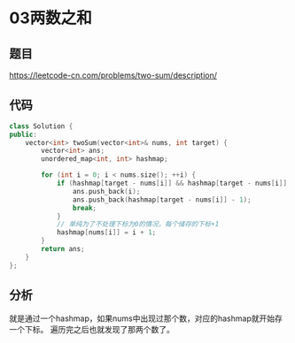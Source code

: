 # 03两数之和

## 题目

https://leetcode-cn.com/problems/two-sum/description/

## 代码

```C++
class Solution {
public:
    vector<int> twoSum(vector<int>& nums, int target) {
        vector<int> ans;
        unordered_map<int, int> hashmap;

        for (int i = 0; i < nums.size(); ++i) {
            if (hashmap[target - nums[i]] && hashmap[target - nums[i]] != i + 1) {
                ans.push_back(i);
                ans.push_back(hashmap[target - nums[i]] - 1);
                break;
            }
            // 单纯为了不处理下标为0的情况，每个储存的下标+1
            hashmap[nums[i]] = i + 1;
        }
        return ans;
    }
};
```

## 分析

就是通过一个hashmap，如果nums中出现过那个数，对应的hashmap就开始存一个下标。
遍历完之后也就发现了那两个数了。